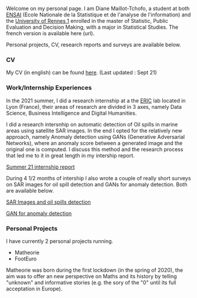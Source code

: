 Welcome on my personal page. 
I am Diane Maillot-Tchofo, a student at both [ENSAI](https://ensai.fr/en/) (Ecole Nationale de la Statistique et de l'analyse de l'information) and the [University of Rennes 1](https://international.univ-rennes1.fr/en) enrolled in the master of Statistic, Public Evaluation and Decision Making, with a major in Statistical Studies. The french version is available here (url).

Personal projects, CV, research reports and surveys are available below.

### CV

My CV (in english) can be found [here](https://darrkhi.github.io/Diane-MT/CV_MAI_21_Anglais.pdf). (Last updated : Sept 21)


### Work/Internship Experiences

In the 2021 summer, I did a research internship at a the [ERIC](https://eric.msh-lse.fr/en/) lab located in Lyon (France), their areas of research are divided in 3 axes, namely Data Science, Business Intelligence and Digital Humanities.

I did a research intersnhip on automatic detection of Oil spills in marine areas using satellite SAR images. In the end I opted for the relatively new approach, namely Anomaly detection using GANs (Generative Adversarial Networks), where an anomaly score between a generated image and the original one is computed. I discuss this method and the research process that led me to it in great length in my intership report.

[Summer 21 internship report](https://darrkhi.github.io/Diane-MT/Internship_report.pdf)

During 4 1/2 months of intership I also wrote a couple of really short surveys on SAR images for oil spill detection and GANs for anomaly detection. Both are available below.

[SAR Images and oil spills detection](https://darrkhi.github.io/Diane-MT/SARImages.pdf)

[GAN for anomaly detection](https://darrkhi.github.io/Diane-MT/Ano_UsingGANS.pdf)


### Personal Projects

I have currently 2 personal projects running.

* Matheorie
* FootEuro

Matheorie was born during the first lockdown (in the spring of 2020), the aim was to offer an new perspective on Maths and its history by telling "unknown" and informative stories (e.g. the sory of the "0" until its full acceptation in Europe).

